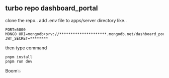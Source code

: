  
## turbo repo dashboard_portaI

clone the repo..
add .env file to apps/server directory like..
```
PORT=5000
MONGO_URI=mongodb+srv://*********************.mongodb.net/dashboard_portal
JWT_SECRET=********
```
then type command
```
pnpm install
pnpm run dev
```
Boom💥
 
